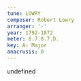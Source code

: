 ```yaml
---
tune: LOWRY
composer: Robert Lowry
arranger: '-'
year: 1792-1872
meter: 8.7.8.7.D.
key: A♭ Major
anacrusis: 0
---
```

undefined